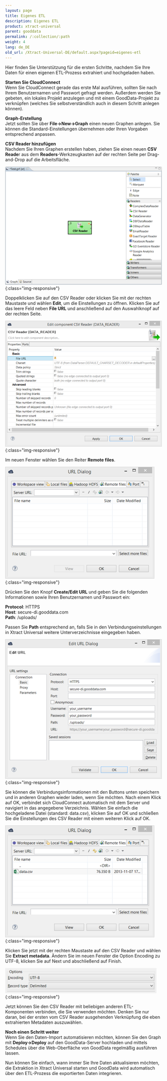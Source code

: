 ```yaml
---
layout: page
title: Eigenes ETL
description: Eigenes ETL
product: xtract-universal
parent: gooddata
permalink: /:collection/:path
weight: 4
lang: de_DE
old_url: /Xtract-Universal-DE/default.aspx?pageid=eigenes-etl
---
```


Hier finden Sie Unterstützung für die ersten Schritte, nachdem Sie Ihre Daten für einen eigenen ETL-Prozess extrahiert und hochgeladen haben.

**Starten Sie CloudConnect**<br>
Wenn Sie CloudConnect gerade das erste Mal ausführen, sollten Sie nach Ihrem Benutzernamen und Passwort gefragt werden. Außerdem werden Sie gebeten, ein lokales Projekt anzulegen und mit einem GoodData-Projekt zu verknüpfen (welches Sie selbstverständlich auch in diesem Schritt anlegen können).

**Graph-Erstellung**<br>
Jetzt sollten Sie über **File->New->Graph** einen neuen Graphen anlegen. Sie können die Standard-Einstellungen übernehmen oder Ihren Vorgaben entsprechend anpassen.           

**CSV Reader hinzufügen**<br>
Nachdem Sie Ihren Graphen erstellen haben, ziehen Sie einen neuen **CSV Reade**r aus dem **Readers**-Werkzeugkasten auf der rechten Seite per Drag-and-Drop auf die Arbeitsfläche.

![GD-Csv-Reader](/img/content/GD-Csv-Reader.png){:class="img-responsive"}

Doppelklicken Sie auf den CSV Reader oder klicken Sie mit der rechten Maustaste und wählen **Edit**, um die Einstellungen zu öffnen. Klicken Sie auf das leere Feld neben **File URL** und anschließend auf den Auswahlknopf auf der rechten Seite.

![GD-Edit-Csv-Reader](/img/content/GD-Edit-Csv-Reader.png){:class="img-responsive"}

Im neuen Fenster wählen Sie den Reiter **Remote files**.

![GD-Url-Dialog](/img/content/GD-Url-Dialog.png){:class="img-responsive"}

Drücken Sie den Knopf **Create/Edit URL** und geben Sie die folgenden Informationen sowie Ihren Benutzernamen und Passwort ein:            

**Protocol**: HTTPS<br>
**Host**: secure-di.gooddata.com<br>
**Path**: /uploads/     

Passen Sie **Path** entsprechend an, falls Sie in den Verbindungseinstellungen in Xtract Universal weitere Unterverzeichnisse eingegeben haben.


![GD-Edit-Url](/img/content/GD-Edit-Url.png){:class="img-responsive"}

Sie können die Verbindungsinformationen mit den Buttons unten speichern und in anderen Graphen wieder laden, wenn Sie möchten. Nach einem Klick auf OK, verbindet sich CloudConnect automatisch mit dem Server und navigiert in das angegebene Verzeichnis. Wählen Sie einfach die hochgeladene Datei (standard: data.csv), klicken Sie auf OK und schließen Sie die Einstellungen des CSV Reader mit einem weiteren Klick auf OK.

![GD-Url-Dialog-With-File](/img/content/GD-Url-Dialog-With-File.png){:class="img-responsive"}

Klicken Sie jetzt mit der rechten Maustaste auf den CSV Reader und wählen Sie **Extract metadata**. Ändern Sie im neuen Fenster die Option Encoding zu UTF-8, klicken Sie auf Next und abschließend auf Finish.


![GD-Encoding](/img/content/GD-Encoding.png){:class="img-responsive"}

Jetzt können Sie den CSV Reader mit beliebigen anderen ETL-Komponenten verbinden, die Sie verwenden möchten. Denken Sie nur daran, bei der ersten vom CSV Reader ausgehenden Verknüpfung die eben extrahierten Metadaten auszuwählen.
                        

**Noch einen Schritt weiter**<br>
Wenn Sie den Daten-Import automatisieren möchten, können Sie den Graph mit **Deploy->Deploy** auf den GoodData-Server hochladen und mittels Schedules über die Web-Oberfläche von GoodData regelmäßig ausführen lassen.

Nun können Sie einfach, wann immer Sie Ihre Daten aktualisieren möchten, die Extraktion in Xtract Universal starten und GoodData wird automatisch über den ETL-Prozess die exportierten Daten integrieren.

